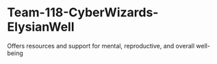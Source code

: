 # Team-118-CyberWizards-ElysianWell
Offers resources and support for mental, reproductive, and overall well-being
